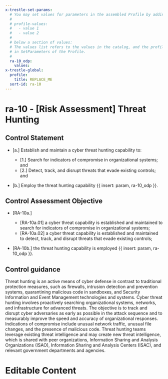 ```yaml
---
x-trestle-set-params:
  # You may set values for parameters in the assembled Profile by adding
  #
  # profile-values:
  #   - value 1
  #   - value 2
  #
  # below a section of values:
  # The values list refers to the values in the catalog, and the profile-values represent values
  # in SetParameters of the Profile.
  #
  ra-10_odp:
    values:
x-trestle-global:
  profile:
    title: REPLACE_ME
  sort-id: ra-10
---
```


# ra-10 - \[Risk Assessment\] Threat Hunting

## Control Statement

- \[a.\] Establish and maintain a cyber threat hunting capability to:

  - \[1.\] Search for indicators of compromise in organizational systems; and
  - \[2.\] Detect, track, and disrupt threats that evade existing controls; and

- \[b.\] Employ the threat hunting capability {{ insert: param, ra-10_odp }}.

## Control Assessment Objective

- \[RA-10a.\]

  - \[RA-10a.01\] a cyber threat capability is established and maintained to search for indicators of compromise in organizational systems;
  - \[RA-10a.02\] a cyber threat capability is established and maintained to detect, track, and disrupt threats that evade existing controls;

- \[RA-10b.\] the threat hunting capability is employed {{ insert: param, ra-10_odp }}.

## Control guidance

Threat hunting is an active means of cyber defense in contrast to traditional protection measures, such as firewalls, intrusion detection and prevention systems, quarantining malicious code in sandboxes, and Security Information and Event Management technologies and systems. Cyber threat hunting involves proactively searching organizational systems, networks, and infrastructure for advanced threats. The objective is to track and disrupt cyber adversaries as early as possible in the attack sequence and to measurably improve the speed and accuracy of organizational responses. Indications of compromise include unusual network traffic, unusual file changes, and the presence of malicious code. Threat hunting teams leverage existing threat intelligence and may create new threat intelligence, which is shared with peer organizations, Information Sharing and Analysis Organizations (ISAO), Information Sharing and Analysis Centers (ISAC), and relevant government departments and agencies.

# Editable Content

<!-- Make additions and edits below -->
<!-- The above represents the contents of the control as received by the profile, prior to additions. -->
<!-- If the profile makes additions to the control, they will appear below. -->
<!-- The above markdown may not be edited but you may edit the content below, and/or introduce new additions to be made by the profile. -->
<!-- If there is a yaml header at the top, parameter values may be edited. Use --set-parameters to incorporate the changes during assembly. -->
<!-- The content here will then replace what is in the profile for this control, after running profile-assemble. -->
<!-- The current profile has no added parts for this control, but you may add new ones here. -->
<!-- Each addition must have a heading either of the form ## Control my_addition_name -->
<!-- or ## Part a. (where the a. refers to one of the control statement labels.) -->
<!-- "## Control" parts are new parts added after the statement part. -->
<!-- "## Part" parts are new parts added into the top-level statement part with that label. -->
<!-- Subparts may be added with nested hash levels of the form ### My Subpart Name -->
<!-- underneath the parent ## Control or ## Part being added -->
<!-- See https://ibm.github.io/compliance-trestle/tutorials/ssp_profile_catalog_authoring/ssp_profile_catalog_authoring for guidance. -->
